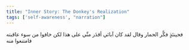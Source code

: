 ```yaml
---
title: "Inner Story: The Donkey's Realization"
tags: ['self-awareness', "narration"]
---
```


 فحينئذٍ فكَّر الحمار وقال لقد كان آبائي أقدَر منِّي على هذا لكن خافوا من سوء عاقبته فامتنعوا منه
